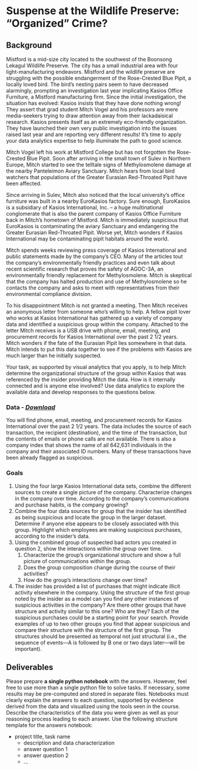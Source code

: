 # Suspense at the Wildlife Preserve: “Organized” Crime?

## Background
Mistford is a mid-size city located to the southwest of the Boonsong Lekagul Wildlife Preserve. The city has a small industrial area with four light-manufacturing endeavors. Mistford and the wildlife preserve are struggling with the possible endangerment of the Rose-Crested Blue Pipit, a locally loved bird. The bird’s nesting pairs seem to have decreased alarmingly, prompting an investigation last year implicating Kasios Office Furniture, a Mistford manufacturing firm. Since the initial investigation, the situation has evolved: Kasios insists that they have done nothing wrong! They assert that grad student Mitch Vogel and his professors are mere media-seekers trying to draw attention away from their lackadaisical research. Kasios presents itself as an extremely eco-friendly organization. They have launched their own very public investigation into the issues raised last year and are reporting very different results! It’s time to apply your data analytics expertise to help illuminate the path to good science.

Mitch Vogel left his work at Mistford College but has not forgotten the Rose-Crested Blue Pipit. Soon after arriving in the small town of Sulev in Northern Europe, Mitch started to see the telltale signs of Methylosmolene damage at the nearby Panteleimon Aviary Sanctuary. Mitch hears from local bird watchers that populations of the Greater Eurasian Red-Throated Pipit have been affected.

Since arriving in Sulev, Mitch also noticed that the local university’s office furniture was built in a nearby EuroKasios factory. Sure enough, EuroKasios is a subsidiary of Kasios International, Inc. – a huge multinational conglomerate that is also the parent company of Kasios Office Furniture back in Mitch’s hometown of Mistford. Mitch is immediately suspicious that EuroKasios is contaminating the aviary Sanctuary and endangering the Greater Eurasian Red-Throated Pipit. Worse yet, Mitch wonders if Kasios International may be contaminating pipit habitats around the world.

Mitch spends weeks reviewing press coverage of Kasios International and public statements made by the company’s CEO. Many of the articles tout the company’s environmentally friendly practices and even talk about recent scientific research that proves the safety of AGOC-3A, an environmentally friendly replacement for Methylosmolene. Mitch is skeptical that the company has halted production and use of Methylosmolene so he contacts the company and asks to meet with representatives from their environmental compliance division.

To his disappointment Mitch is not granted a meeting. Then Mitch receives an anonymous letter from someone who’s willing to help. A fellow pipit lover who works at Kasios International has gathered up a variety of company data and identified a suspicious group within the company. Attached to the letter Mitch receives is a USB drive with phone, email, meeting, and procurement records for Kasios International over the past 2 1/2 years. Mitch wonders if the fate of the Eurasian Pipit lies somewhere in that data. Mitch intends to put this data together to see if the problems with Kasios are much larger than he initially suspected.

Your task, as supported by visual analytics that you apply, is to help Mitch determine the organizational structure of the group within Kasios that was referenced by the insider providing Mitch the data. How is it internally connected and is anyone else involved? Use data analytics to explore the available data and develop responses to the questions below. 

### Data - *[Download](https://github.com/emmanueliarussi/DataScienceCapstone/tree/master/7_FinalProjects/SuspenseWildlifePreserveOrganizedCrime/data/task3.zip)*

You will find phone, email, meeting, and procurement records for Kasios International over the past 2 1/2 years. The data includes the source of each transaction, the recipient (destination), and the time of the transaction, but the contents of emails or phone calls are not available. There is also a company index that shows the name of all 642,631
individuals in the company and their associated ID numbers. Many of these transactions have been already flagged as suspicious. 

### Goals

1. Using the four large Kasios International data sets, combine the different sources to create a single picture of the company. Characterize changes in the company over time. According to the company’s communications and purchase habits, is the company growing? 
2. Combine the four data sources for group that the insider has identified as being suspicious and locate the group in the larger dataset. Determine if anyone else appears to be closely associated with this group. Highlight which employees are making suspicious purchases, according to the insider’s data.
3. Using the combined group of suspected bad actors you created in question 2, show the interactions within the group over time.
    1. Characterize the group’s organizational structure and show a full picture of communications within the group.
    2. Does the group composition change during the course of their activities?
    3. How do the group’s interactions change over time?
4. The insider has provided a list of purchases that might indicate illicit activity elsewhere in the company. Using the structure of the first group noted by the insider as a model can you find any other instances of suspicious activities in the company? Are there other groups that have structure and activity similar to this one? Who are they? Each of the suspicious purchases could be a starting point for your search. Provide examples of up to two other groups you find that appear suspicious and compare their structure with the structure of the first group. The structures should be presented as temporal not just structural (i.e., the sequence of events—A is followed by B one or two days later—will be important). 

## Deliverables

Please prepare __a single python notebook__ with the answers. However, feel free to use more than a single python file to solve tasks. If necessary, some results may be pre-computed and stored in separate files. Notebooks must clearly explain the answers to each question, supported by evidence derived from the data and visualized using the tools seen in the course. Describe the characteristics of the data you were given as well as your reasoning process leading to each answer. Use the following structure template for the answers notebook:

- project title, task name
    - description and data characterization 
    - answer question 1
    - answer question 2
    - ...

